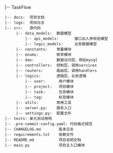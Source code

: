 |-- TaskFlow

    |-- docs:  项目文档
    |-- logs:  项目日志
    |-- src:   源代码
         |-- data_models:  数据模型
             |-- api_models:       接口出入参校验模型
             |-- logic_models:     业务数据模型
         |-- constants:    常量模块
         |-- enums:        枚举模块
         |-- dao:          数据访问层，例如mysql
         |-- controllers:  控制层，调用services 
         |-- routers:      路由层，调用handlers
         |-- logics:       逻辑层，业务逻辑
             |-- user:      用户模块 
             |-- project:   项目模块
             |-- task:      任务模块
             |-- tag:       标签模块
         |-- utils:        常用工具
         |-- server.py:    服务入口
         |-- settings.py:  配置文件
    |-- tests: 单元测试用例
    |-- .pre-commit-config.yaml: 代码格式规范
    |-- CHANGELOG.md        版本日志
    |-- requirements.txt    依赖文件
    |-- README.md           项目说明文档
    |-- main.py             项目主入口模块